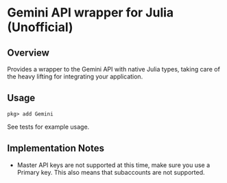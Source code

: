 # Gemini API wrapper for Julia (Unofficial)

## Overview

Provides a wrapper to the Gemini API with native Julia types, taking care of the heavy lifting for integrating your application.

## Usage

`pkg> add Gemini`

See tests for example usage.

## Implementation Notes

* Master API keys are not supported at this time, make sure you use a Primary key.
  This also means that subaccounts are not supported.
